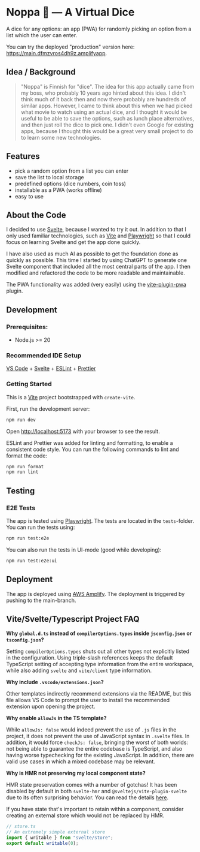 # Noppa 🎲 — A Virtual Dice

A dice for any options: an app (PWA) for randomly picking an option from a list which the user can enter.

You can try the deployed "production" version here: https://main.dfmzvros4dh9z.amplifyapp.

## Idea / Background

> "Noppa" is Finnish for "dice". The idea for this app actually came from my boss, who probably 10 years ago hinted about this idea. I didn't think much of it back then and now there probably are hundreds of similar apps. However, I came to think about this when we had picked what movie to watch using an actual dice, and I thought it would be useful to be able to save the options, such as lunch place alternatives, and then just roll the dice to pick one. I didn't even Google for existing apps, because I thought this would be a great very small project to do to learn some new technologies.

## Features

- pick a random option from a list you can enter
- save the list to local storage
- predefined options (dice numbers, coin toss)
- installable as a PWA (works offline)
- easy to use

## About the Code

I decided to use [Svelte](https://svelte.dev/), because I wanted to try it out. In addition to that I only used familiar technologies, such as [Vite](https://vite.dev/) and [Playwright](https://playwright.dev/) so that I could focus on learning Svelte and get the app done quickly.

I have also used as much AI as possible to get the foundation done as quickly as possible. This time I started by using ChatGPT to generate one Svelte component that included all the most central parts of the app. I then modified and refactored the code to be more readable and maintainable.

The PWA functionality was added (very easily) using the [vite-plugin-pwa](https://github.com/vite-pwa/vite-plugin-pwa) plugin.

## Development

### Prerequisites:

- Node.js >= 20

### Recommended IDE Setup

[VS Code](https://code.visualstudio.com/) + [Svelte](https://marketplace.visualstudio.com/items?itemName=svelte.svelte-vscode) + [ESLint](https://marketplace.visualstudio.com/items?itemName=dbaeumer.vscode-eslint) + [Prettier](https://marketplace.visualstudio.com/items?itemName=esbenp.prettier-vscode)

### Getting Started

This is a [Vite](https://vite.dev/) project bootstrapped with `create-vite`.

First, run the development server:

```bash
npm run dev
```

Open [ http://localhost:5173](http://localhost:5173) with your browser to see the result.

ESLint and Prettier was added for linting and formatting, to enable a consistent code style. You can run the following commands to lint and format the code:

```bash
npm run format
npm run lint
```

## Testing

### E2E Tests

The app is tested using [Playwright](https://playwright.dev/). The tests are located in the `tests`-folder. You can run the tests using:

```bash
npm run test:e2e
```

You can also run the tests in UI-mode (good while developing):

```bash
npm run test:e2e:ui
```

## Deployment

The app is deployed using [AWS Amplify](https://docs.aws.amazon.com/amplify/latest/userguide/welcome.html). The deployment is triggered by pushing to the main-branch.

## Vite/Svelte/Typescript Project FAQ

**Why `global.d.ts` instead of `compilerOptions.types` inside `jsconfig.json` or `tsconfig.json`?**

Setting `compilerOptions.types` shuts out all other types not explicitly listed in the configuration. Using triple-slash references keeps the default TypeScript setting of accepting type information from the entire workspace, while also adding `svelte` and `vite/client` type information.

**Why include `.vscode/extensions.json`?**

Other templates indirectly recommend extensions via the README, but this file allows VS Code to prompt the user to install the recommended extension upon opening the project.

**Why enable `allowJs` in the TS template?**

While `allowJs: false` would indeed prevent the use of `.js` files in the project, it does not prevent the use of JavaScript syntax in `.svelte` files. In addition, it would force `checkJs: false`, bringing the worst of both worlds: not being able to guarantee the entire codebase is TypeScript, and also having worse typechecking for the existing JavaScript. In addition, there are valid use cases in which a mixed codebase may be relevant.

**Why is HMR not preserving my local component state?**

HMR state preservation comes with a number of gotchas! It has been disabled by default in both `svelte-hmr` and `@sveltejs/vite-plugin-svelte` due to its often surprising behavior. You can read the details [here](https://github.com/rixo/svelte-hmr#svelte-hmr).

If you have state that's important to retain within a component, consider creating an external store which would not be replaced by HMR.

```ts
// store.ts
// An extremely simple external store
import { writable } from "svelte/store";
export default writable(0);
```
